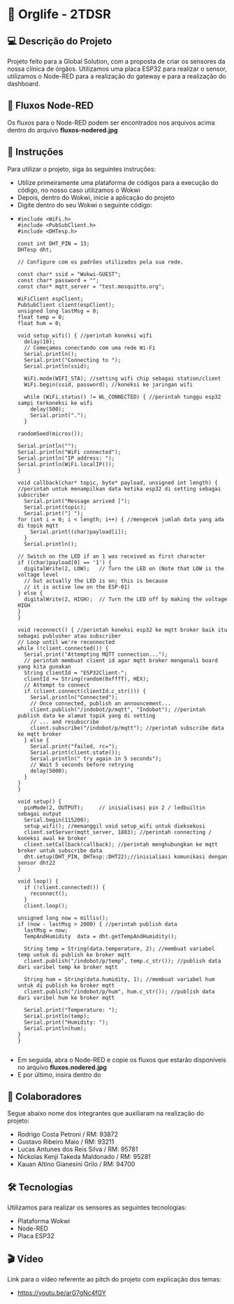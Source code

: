#  🥼 **Orglife - 2TDSR**

## 💻 Descrição do Projeto
Projeto feito para a Global Solution, com a proposta de criar os sensores da nossa clínica de órgãos. Utilizamos uma placa ESP32 para realizar o sensor, utilizamos o Node-RED para a realização do gateway e para a realização do dashboard.

## 💎 Fluxos Node-RED 
Os fluxos para o Node-RED podem ser encontrados nos arquivos acima dentro do arquivo **fluxos-nodered.jpg**

## 📝 Instruções
Para utilizar o projeto, siga às seguintes instruções:
- Utilize primeiramente uma plataforma de códigos para a execução do código, no nosso caso utilizamos o Wokwi
- Depois, dentro do Wokwi, inicie a aplicação do projeto
- Digite dentro do seu Wokwi o seguinte código:
- ```
  #include <WiFi.h>
  #include <PubSubClient.h>
  #include <DHTesp.h>

  const int DHT_PIN = 15;
  DHTesp dht; 

  // Configure com os padrões utilizados pela sua rede.

  const char* ssid = "Wokwi-GUEST";
  const char* password = "";
  const char* mqtt_server = "test.mosquitto.org";

  WiFiClient espClient;
  PubSubClient client(espClient);
  unsigned long lastMsg = 0;
  float temp = 0;
  float hum = 0;

  void setup_wifi() { //perintah koneksi wifi
    delay(10);
    // Começamos conectando com uma rede Wi-Fi
    Serial.println();
    Serial.print("Connecting to ");
    Serial.println(ssid);

    WiFi.mode(WIFI_STA); //setting wifi chip sebagai station/client
    WiFi.begin(ssid, password); //koneksi ke jaringan wifi

    while (WiFi.status() != WL_CONNECTED) { //perintah tunggu esp32 sampi terkoneksi ke wifi
      delay(500);
      Serial.print(".");
    }

  randomSeed(micros());

  Serial.println("");
  Serial.println("WiFi connected");
  Serial.println("IP address: ");
  Serial.println(WiFi.localIP());
  }

  void callback(char* topic, byte* payload, unsigned int length) { //perintah untuk menampilkan data ketika esp32 di setting sebagai subscriber
    Serial.print("Message arrived [");
    Serial.print(topic);
    Serial.print("] ");
  for (int i = 0; i < length; i++) { //mengecek jumlah data yang ada di topik mqtt
      Serial.print((char)payload[i]);
    }
    Serial.println();

  // Switch on the LED if an 1 was received as first character
  if ((char)payload[0] == '1') {
    digitalWrite(2, LOW);   // Turn the LED on (Note that LOW is the voltage level
    // but actually the LED is on; this is because
    // it is active low on the ESP-01)
  } else {
    digitalWrite(2, HIGH);  // Turn the LED off by making the voltage HIGH
  }
  }

  void reconnect() { //perintah koneksi esp32 ke mqtt broker baik itu sebagai publusher atau subscriber
  // Loop until we're reconnected
  while (!client.connected()) {
    Serial.print("Attempting MQTT connection...");
    // perintah membuat client id agar mqtt broker mengenali board yang kita gunakan
    String clientId = "ESP32Client-";
    clientId += String(random(0xffff), HEX);
    // Attempt to connect
    if (client.connect(clientId.c_str())) {
      Serial.println("Connected");
      // Once connected, publish an announcement...
      client.publish("/indobot/p/mqtt", "Indobot"); //perintah publish data ke alamat topik yang di setting
      // ... and resubscribe
      client.subscribe("/indobot/p/mqtt"); //perintah subscribe data ke mqtt broker
    } else {
      Serial.print("failed, rc=");
      Serial.print(client.state());
      Serial.println(" try again in 5 seconds");
      // Wait 5 seconds before retrying
      delay(5000);
    }
  }
  }

  void setup() {
    pinMode(2, OUTPUT);     // inisialisasi pin 2 / ledbuiltin sebagai output
    Serial.begin(115200);
    setup_wifi(); //memanggil void setup_wifi untuk dieksekusi
    client.setServer(mqtt_server, 1883); //perintah connecting / koneksi awal ke broker
    client.setCallback(callback); //perintah menghubungkan ke mqtt broker untuk subscribe data
    dht.setup(DHT_PIN, DHTesp::DHT22);//inisialiasi komunikasi dengan sensor dht22
  }

  void loop() {
    if (!client.connected()) {
      reconnect();
    }
    client.loop();

  unsigned long now = millis();
  if (now - lastMsg > 2000) { //perintah publish data
    lastMsg = now;
    TempAndHumidity  data = dht.getTempAndHumidity();

    String temp = String(data.temperature, 2); //membuat variabel temp untuk di publish ke broker mqtt
    client.publish("/indobot/p/temp", temp.c_str()); //publish data dari varibel temp ke broker mqtt
    
    String hum = String(data.humidity, 1); //membuat variabel hum untuk di publish ke broker mqtt
    client.publish("/indobot/p/hum", hum.c_str()); //publish data dari varibel hum ke broker mqtt

    Serial.print("Temperature: ");
    Serial.println(temp);
    Serial.print("Humidity: ");
    Serial.println(hum);
  }
  }
 

- Em seguida, abra o Node-RED e copie os fluxos que estarão disponíveis no arquivo **fluxos.nodered.jpg**
- E por último, insira dentro do 

## 🦺 Colaboradores
Segue abaixo nome dos integrantes que auxiliaram na realização do projeto:
* Rodrigo Costa Petroni / RM: 93872
* Gustavo Ribeiro Maio / RM: 93211
* Lucas Antunes dos Reis Silva / RM: 95781
* Nickolas Kenji Takeda Maldonado / RM: 95281
* Kauan Altino Gianesini Grilo / RM: 94700

## 🛠️ Tecnologias
Utilizamos para realizar os sensores as seguintes tecnologias:
* Plataforma Wokwi
* Node-RED
* Placa ESP32

## 🎬 Vídeo
Link para o vídeo referente ao pitch do projeto com explicação dos temas: 
* https://youtu.be/arG7gNc4fGY

